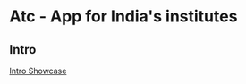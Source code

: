 # Atc - App for India's institutes

## Intro

[Intro Showcase](https://raw.githubusercontent.com/Anikeshpatel/Atc-for-institutes/master/screenshots/Asset%2011.png)
